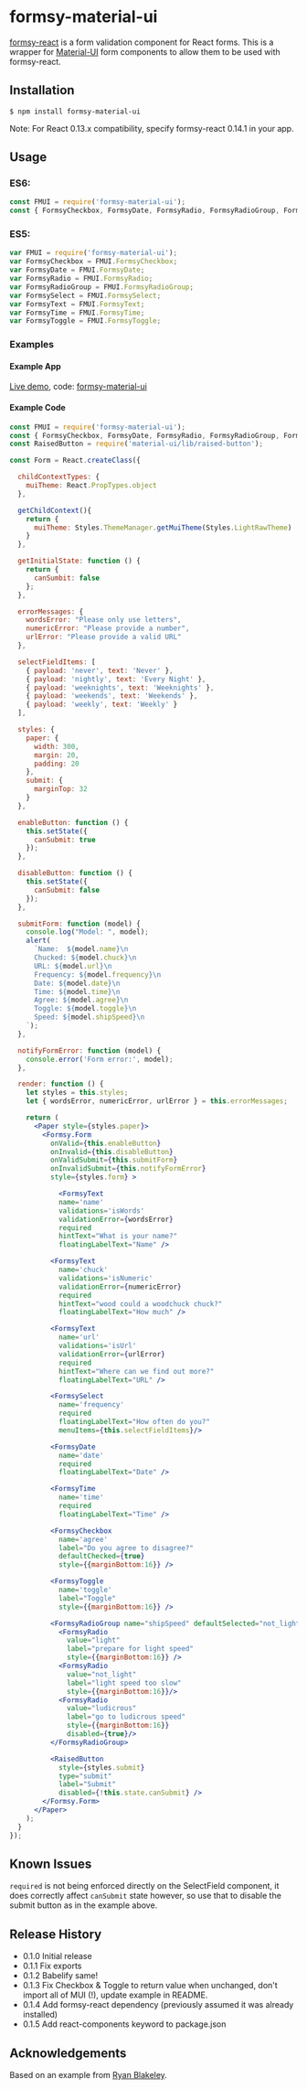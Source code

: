 # formsy-material-ui
[formsy-react](https://github.com/christianalfoni/formsy-react) is a form validation component for React forms.
This is a wrapper for [Material-UI](http://material-ui.com/) form components to allow them to be used with formsy-react.

## Installation

`$ npm install formsy-material-ui`

Note: For React 0.13.x compatibility, specify formsy-react 0.14.1 in your app.

## Usage

### ES6:

```js
const FMUI = require('formsy-material-ui');
const { FormsyCheckbox, FormsyDate, FormsyRadio, FormsyRadioGroup, FormsySelect, FormsyText, FormsyTime, FormsyToggle } = FMUI;
```

### ES5:

```js
var FMUI = require('formsy-material-ui');
var FormsyCheckbox = FMUI.FormsyCheckbox;
var FormsyDate = FMUI.FormsyDate;
var FormsyRadio = FMUI.FormsyRadio;
var FormsyRadioGroup = FMUI.FormsyRadioGroup;
var FormsySelect = FMUI.FormsySelect;
var FormsyText = FMUI.FormsyText;
var FormsyTime = FMUI.FormsyTime;
var FormsyToggle = FMUI.FormsyToggle;
```

### Examples

#### Example App
[Live demo](http://formsy-material-ui.meteor.com), code: [formsy-material-ui](https://github.com/mbrookes/formsy-mui-demo)

#### Example Code
```jsx
const FMUI = require('formsy-material-ui');
const { FormsyCheckbox, FormsyDate, FormsyRadio, FormsyRadioGroup, FormsySelect, FormsyText, FormsyTime, FormsyToggle } = FMUI;
const RaisedButton = require('material-ui/lib/raised-button');

const Form = React.createClass({

  childContextTypes: {
    muiTheme: React.PropTypes.object
  },

  getChildContext(){
    return {
      muiTheme: Styles.ThemeManager.getMuiTheme(Styles.LightRawTheme)
    }
  },

  getInitialState: function () {
    return {
      canSumbit: false
    };
  },

  errorMessages: {
    wordsError: "Please only use letters",
    numericError: "Please provide a number",
    urlError: "Please provide a valid URL"
  },

  selectFieldItems: [
    { payload: 'never', text: 'Never' },
    { payload: 'nightly', text: 'Every Night' },
    { payload: 'weeknights', text: 'Weeknights' },
    { payload: 'weekends', text: 'Weekends' },
    { payload: 'weekly', text: 'Weekly' }
  ],

  styles: {
    paper: {
      width: 300,
      margin: 20,
      padding: 20
    },
    submit: {
      marginTop: 32
    }
  },

  enableButton: function () {
    this.setState({
      canSubmit: true
    });
  },

  disableButton: function () {
    this.setState({
      canSubmit: false
    });
  },

  submitForm: function (model) {
    console.log("Model: ", model);
    alert(
      `Name:  ${model.name}\n
      Chucked: ${model.chuck}\n
      URL: ${model.url}\n
      Frequency: ${model.frequency}\n
      Date: ${model.date}\n
      Time: ${model.time}\n
      Agree: ${model.agree}\n
      Toggle: ${model.toggle}\n
      Speed: ${model.shipSpeed}\n
    `);
  },

  notifyFormError: function (model) {
    console.error('Form error:', model);
  },

  render: function () {
    let styles = this.styles;
    let { wordsError, numericError, urlError } = this.errorMessages;

    return (
      <Paper style={styles.paper}>
        <Formsy.Form
          onValid={this.enableButton}
          onInvalid={this.disableButton}
          onValidSubmit={this.submitForm}
          onInvalidSubmit={this.notifyFormError}
          style={styles.form} >

            <FormsyText
            name='name'
            validations='isWords'
            validationError={wordsError}
            required
            hintText="What is your name?"
            floatingLabelText="Name" />

          <FormsyText
            name='chuck'
            validations='isNumeric'
            validationError={numericError}
            required
            hintText="wood could a woodchuck chuck?"
            floatingLabelText="How much" />

          <FormsyText
            name='url'
            validations='isUrl'
            validationError={urlError}
            required
            hintText="Where can we find out more?"
            floatingLabelText="URL" />

          <FormsySelect
            name='frequency'
            required
            floatingLabelText="How often do you?"
            menuItems={this.selectFieldItems}/>

          <FormsyDate
            name='date'
            required
            floatingLabelText="Date" />

          <FormsyTime
            name='time'
            required
            floatingLabelText="Time" />

          <FormsyCheckbox
            name='agree'
            label="Do you agree to disagree?"
            defaultChecked={true}
            style={{marginBottom:16}} />

          <FormsyToggle
            name='toggle'
            label="Toggle"
            style={{marginBottom:16}} />

          <FormsyRadioGroup name="shipSpeed" defaultSelected="not_light">
            <FormsyRadio
              value="light"
              label="prepare for light speed"
              style={{marginBottom:16}} />
            <FormsyRadio
              value="not_light"
              label="light speed too slow"
              style={{marginBottom:16}}/>
            <FormsyRadio
              value="ludicrous"
              label="go to ludicrous speed"
              style={{marginBottom:16}}
              disabled={true}/>
          </FormsyRadioGroup>

          <RaisedButton
            style={styles.submit}
            type="submit"
            label="Submit"
            disabled={!this.state.canSubmit} />
        </Formsy.Form>
      </Paper>
    );
  }
});
```

## Known Issues

`required` is not being enforced directly on the SelectField component, 
it does correctly affect `canSubmit` state however, so use that to disable the submit button as in the example above.


## Release History

* 0.1.0 Initial release
* 0.1.1 Fix exports
* 0.1.2 Babelify same!
* 0.1.3 Fix Checkbox & Toggle to return value when unchanged, don't import all of MUI (!), update example in README.
* 0.1.4 Add formsy-react dependency (previously assumed it was already installed)
* 0.1.5 Add react-components keyword to package.json


## Acknowledgements

Based on an example from [Ryan Blakeley](https://github.com/rblakeley).